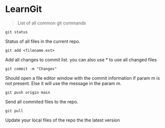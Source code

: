 # LearnGit

> List of all common git commands

```git
git status
```
Status of all files in the current repo.

```git
git add <filename.ext>
```
Add all changes to commit list.
you can also use * to use all changed files

```git
git commit -m "Changes"
```
Should open a file editor window with the commit information if param m is not present. Else it will use the message in the param m.

```git
git push origin main
```
Send all commited files to the repo.

```git
git pull
```
Update your local files of the repo the the latest version
